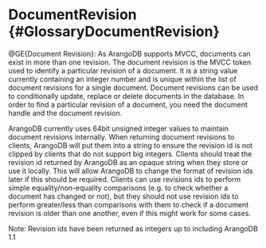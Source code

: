 DocumentRevision {#GlossaryDocumentRevision}
============================================

@GE{Document Revision}: As ArangoDB supports MVCC, documents can exist
in more than one revision.  The document revision is the MVCC token
used to identify a particular revision of a document. It is a string
value currently containing an integer number and is unique within the 
list of document revisions for a single document. 
Document revisions can be used to conditionally update, replace or
delete documents in the database. In order to find a particular
revision of a document, you need the document handle and the document
revision.

ArangoDB currently uses 64bit unsigned integer values to maintain
document revisions internally. When returning document revisions to 
clients, ArangoDB will put them into a string to ensure the revision id
is not clipped by clients that do not support big integers.
Clients should treat the revision id returned by ArangoDB as an 
opaque string when they store or use it locally. This will allow ArangoDB 
to change the format of revision ids later if this should be required.
Clients can use revisions ids to perform simple equality/non-equality 
comparisons (e.g. to check whether a document has changed or not), but 
they should not use revision ids to perform greater/less than comparisons
with them to check if a document revision is older than one another,
even if this might work for some cases. 

Note: Revision ids have been returned as integers up to including 
ArangoDB 1.1
